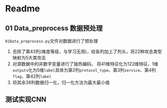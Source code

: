 # Readme

## 01 Data_preprocess 数据预处理

`01Data_preprocess.py`文件对数据进行了预处理
1. 去除了第43列(难度等级，与学习无用)，给各列加上了列头，将22种攻击类型映射为5大类攻击
2. 对源数据中的非数字变量进行了独热编码， 将41维特征化为122维特征，1维`outputs`化为5维`label`具体为第2列`protocol_type`、第3列`service`、第4列`flag`、第42列`label`
3. 将其余38列数据归一化，归一化方法为最大最小值

## 测试实现CNN
